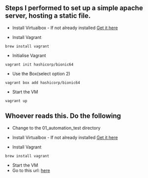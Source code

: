 


## Steps I performed to set up a simple apache server, hosting a static file.

* Install Virtualbox - If not already installed [Get it here](https://www.virtualbox.org/wiki/Downloads)

* Install Vagrant 
```
brew install vagrant
```
* Initialise Vagrant
```
vagrant init hashicorp/bionic64
```
* Use the Box(select option 2)
```
vagrant box add hashicorp/bionic64
```
* Start the VM
```
vagrant up
```

## Whoever reads this. Do the following
* Change to the 01_automation_test directory
* Install Virtualbox - If not already installed [Get it here](https://www.virtualbox.org/wiki/Downloads)

* Install Vagrant 
```
brew install vagrant
```
* Start the VM
* Go to this url: [here](http:127.0.0.1:4555)